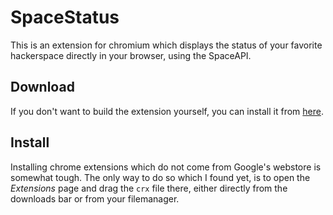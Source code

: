 SpaceStatus
===========

This is an extension for chromium which displays the status of your favorite
hackerspace directly in your browser, using the SpaceAPI.

Download
--------

If you don't want to build the extension yourself, you can install it from
[here](http://nowhere.ws/spacestatus.crx).

Install
-------

Installing chrome extensions which do not come from Google's webstore is somewhat
tough. The only way to do so which I found yet, is to open the _Extensions_ page and
drag the `crx` file there, either directly from the downloads bar or from your
filemanager.
